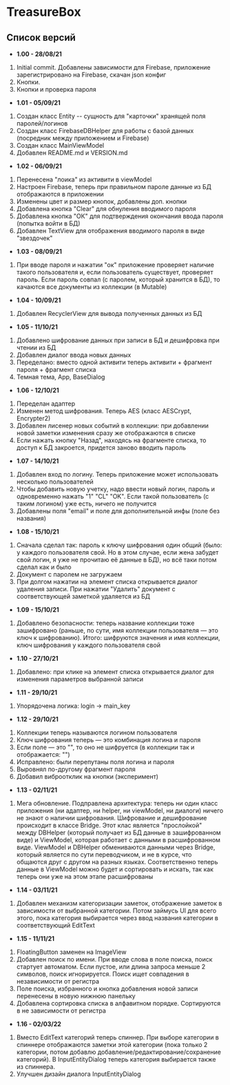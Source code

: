 # TreasureBox

## Список версий

* <b>1.00 - 28/08/21</b>
1. Initial commit. Добавлены зависимости для Firebase, приложение зарегистрировано на Firebase, скачан json конфиг
2. Кнопки.
3. Кнопки и проверка пароля
* <b>1.01 - 05/09/21</b>
1. Создан класс Entity -- сущность для "карточки" хранящей поля паролей/логинов
2. Создан класс FirebaseDBHelper для работы с базой данных (посредник между приложением и Firebase)
3. Создан класс MainViewModel
4. Добавлен README.md и VERSION.md
* <b>1.02 - 06/09/21</b>
1. Перенесена "лоика" из активити в viewModel
2. Настроен Firebase, теперь при правильном пароле данные из БД отображаются в приложении
3. Изменены цвет и размер кнопок, добавлены доп. кнопки
4. Добавлена кнопка "Clear" для обнуления вводимого пароля
5. Добавлена кнопка "ОК" для подтверждения окончания ввода пароля (попытка войти в БД)
6. Добавлен TextView для отображения вводимого пароля в виде "звездочек"
* <b>1.03 - 08/09/21</b>
1. При вводе пароля и нажатии "ок" приложение проверяет наличие такого пользователя и, если пользователь существует, проверяет пароль. Если пароль совпал (с паролем, который хранится в БД), то качаются все документы из коллекции (в Mutable<ArrayList>)
* <b>1.04 - 10/09/21</b>
1. Добавлен RecyclerView для вывода полученных данных из БД
* <b>1.05 - 11/10/21</b>
1. Добавлено шифрование данных при записи в БД и дешифровка при чтении из БД
2. Добавлен диалог ввода новых данных
3. Переделано: вместо одной активити теперь активити + фрагмент пароля + фрагмент списка
4. Темная тема, App, BaseDialog
* <b>1.06 - 12/10/21</b>
1. Переделан адаптер
2. Изменен метод шифрования. Теперь AES (класс AESCrypt, Encrypter2)
3. Добавлен лисенер новых событий в коллекции: при добавлении новой заметки изменения сразу же отображаются в списке
4. Если нажать кнопку "Назад", находясь на фрагменте списка, то доступ к БД закроется, придется заново вводить пароль
* <b>1.07 - 14/10/21</b>
1. Добавлен вход по логину. Теперь приложение может использовать несколько пользователей
2. Чтобы добавить новую учетку, надо ввести новый логин, пароль и одновременно нажать "1" "CL" "OK". Если такой пользователь (с таким логином) уже есть, ничего не получится
3. Добавлены поля "email" и поле для дополнительной инфы (поле без названия)
* <b>1.08 - 15/10/21</b>
1. Сначала сделал так: пароль к ключу шифрования один общий (было: у каждого пользователя свой. Но в этом случае, если жена забудет свой логин, я уже не прочитаю её данные в БД), но всё таки потом сделал как и было
2. Документ с паролем не загружаем
3. При долгом нажатии на элемент списка открывается диалог удаления записи. При нажатии "Удалить" документ с соответствующей заметкой удаляется из БД
* <b>1.09 - 15/10/21</b>
1. Добавлено безопасности: теперь название коллекции тоже зашифровано (раньше, по сути, имя коллекции пользователя — это ключ к шифрованию). Итого: шифруются значения и имя коллекции, ключ шифрования у каждого пользователя свой
* <b>1.10 - 27/10/21</b>
1. Добавлено: при клике на элемент списка открывается диалог для изменения параметров выбранной записи
* <b>1.11 - 29/10/21</b>
1. Упорядочена логика: login -> main_key
* <b>1.12 - 29/10/21</b>
1. Коллекции теперь называются логином пользователя
2. Ключ шифрования теперь — это комбинация логина и пароля
3. Если поле — это "", то оно не шифруется (в коллекции так и отображается: "")
4. Исправлено: были перепутаны поля логина и пароля
5. Выровнял по-другому фрагмент пароля
6. Добавил виброотклик на кнопки (эксперимент)
* <b>1.13 - 02/11/21</b>
1. Мега обновление. Подправлена архитектура: теперь ни один класс приложения (ни адаптер, ни helper, ни viewModel, ни диалоги) ничего не знают о наличии шифрования. Шифрование и дешифрование происходит в классе Bridge. Этот клас является "прослойкой" между DBHelper (который получает из БД данные в зашифрованном виде) и ViewModel, которая работает с данными в расшифрованном виде. ViewModel и DBHelper обмениваются данными через Bridge, который является по сути переводчиком, и не в курсе, что общаются друг с другом на разных языках. Соответственно теперь данные в ViewModel можно будет и сортировать и искать, так как теперь они уже на этом этапе расшифрованы
* <b>1.14 - 03/11/21</b>
1. Добавлен механизм категоризации заметок, отображение заметок в зависимости от выбранной категории. Потом займусь UI для всего этого, пока категория выбирается через ввод названия категории в соответствующий EditText
* <b>1.15 - 11/11/21</b>
1. FloatingButton заменен на ImageView
2. Добавлен поиск по имени. При вводе слова в поле поиска, поиск стартует автоматом. Если пустое, или длина запроса меньше 2 символов, поиск игнорируется. Поиск ищет совпадения в независимости от регистра
3. Поле поиска, избранного и кнопка добавления новой записи перенесены в новую нижнюю панельку
4. Добавлена сортировка списка в алфавитном порядке. Сортируются в не зависимости от регистра
* <b>1.16 - 02/03/22</b>
1. Вместо EditText категорий теперь спиннер. При выборе категории в спиннере отображаются заметки этой категории (пока только 2 категории, потом добавлю добавление/редактирование/сохранение категорий). В InputEntityDialog теперь категория выбирается также из спиннера.
2. Улучшен дизайн диалога InputEntityDialog
